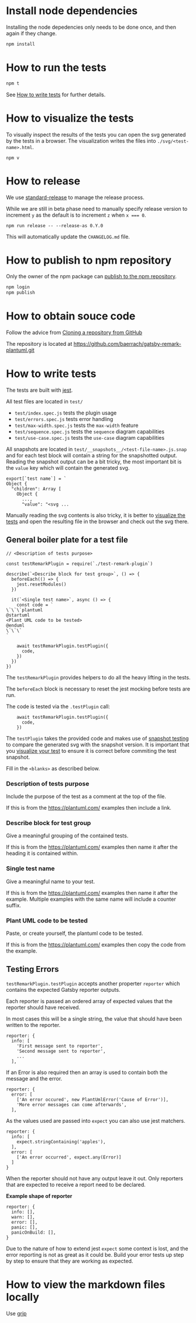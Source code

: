 # Install node dependencies #

Installing the node depedencies only needs to be done once, and then again if
they change.

```bash
npm install
```

# How to run the tests #

```bash
npm t
```

See [How to write tests](#how-to-write-tests) for further details.

# How to visualize the tests #

To visually inspect the results of the tests you can open the svg generated by
the tests in a browser. The visualization writes the files into
`./svg/<test-name>.html`.

```
npm v
```

# How to release #

We use [standard-release](https://github.com/conventional-changelog/standard-version#readme) to manage the release process.

While we are still in beta phase need to manually specify release version to increment `y` as the default is to increment `z` when `x === 0`.

```
npm run release -- --release-as 0.Y.0
```

This will automatically update the `CHANGELOG.md` file.

# How to publish to npm repository #

Only the owner of the npm package can [publish to the npm repository](https://docs.npmjs.com/creating-and-publishing-unscoped-public-packages).

```bash
npm login
npm publish
```

# How to obtain souce code #

Follow the advice from [Cloning a repository from GitHub](https://help.github.com/en/github/creating-cloning-and-archiving-repositories/cloning-a-repository-from-github)

The repository is located at https://github.com/baerrach/gatsby-remark-plantuml.git

# How to write tests #

The tests are built with [jest](https://jestjs.io).

All test files are located in `test/`

* `test/index.spec.js` tests the plugin usage
* `test/errors.spec.js` tests error handling
* `test/max-width.spec.js` tests the `max-width` feature
* `test/sequence.spec.js` tests the `sequence` diagram capabilities
* `test/use-case.spec.js` tests the `use-case` diagram capabilities

All snapshots are located in `test/__snapshots__/<test-file-name>.js.snap` and
for each test block will contain a string for the snapshotted output. Reading
the snapshot output can be a bit tricky, the most important bit is the `value`
key which will contain the generated svg.

```
export[`test name`] = `
Object {
  "children": Array [
    Object {
      ...,
      "value": "<svg ...
```

Manually reading the svg contents is also tricky, it is better to [visualize the tests](#how-to-visualize-the-tests) and open the resulting file in the browser
and check out the svg there.

## General boiler plate for a test file ##

```
// <Description of tests purpose>

const testRemarkPlugin = require(`./test-remark-plugin`)

describe(`<Describe block for test group>`, () => {
  beforeEach(() => {
    jest.resetModules()
  })

  it(`<Single test name>`, async () => {
    const code = `
\`\`\`plantuml
@startuml
<Plant UML code to be tested>
@enduml
\`\`\`
`

    await testRemarkPlugin.testPlugin({
      code,
    })
  })
})
```

The `testRemarkPlugin` provides helpers to do all the heavy lifting in the
tests.

The `beforeEach` block is necessary to reset the jest mocking before tests are
run.

The code is tested via the `.testPlugin` call:

```
    await testRemarkPlugin.testPlugin({
      code,
    })
```

The `testPlugin` takes the provided code and makes use of [snapshot
testing](https://jestjs.io/docs/en/snapshot-testing) to compare the generated
svg with the snapshot version. It is important that you [visualize your
test](http://localhost:6419/#how-to-visualize-the-tests) to ensure it is correct
before commiting the test snapshot.

Fill in the `<blanks>` as described below.

### Description of tests purpose ###

Include the purpose of the test as a comment at the top of the file.

If this is from the <https://plantuml.com/> examples then include a link.

### Describe block for test group ###

Give a meaningful grouping of the contained tests.

If this is from the <https://plantuml.com/> examples then name it after the
heading it is contained within.

### Single test name ###

Give a meaningful name to your test.

If this is from the <https://plantuml.com/> examples then name it after the
example. Multiple examples with the same name will include a counter suffix.

### Plant UML code to be tested ###

Paste, or create yourself, the plantuml code to be tested.

If this is from the <https://plantuml.com/> examples then copy the code from the
example.

## Testing Errors ##

`testRemarkPlugin.testPlugin` accepts another properter `reporter` which contains the expected Gatsby reporter outputs.

Each reporter is passed an ordered array of expected values that the reporter should
have received.

In most cases this will be a single string, the value that should have been written to the reporter.

```
reporter: {
  info: [
    'First message sent to reporter',
    'Second message sent to reporter',
    ...
  ],
```

If an Error is also required then an array is used to contain both the message and the error.

```
reporter: {
  error: [
    ['An error occured', new PlantUmlError('Cause of Error')],
    'More error messages can come afterwards',
  ],
```

As the values used are passed into `expect` you can also use jest matchers.

```
reporter: {
  info: [
    expect.stringContaining('apples'),
  ],
  error: [
    ['An error occurred', expect.any(Error)]
  ]
}
```

When the reporter should not have any output leave it out. Only reporters that are expected to receive a report need to be declared.

**Example shape of reporter**
```
reporter: {
  info: [],
  warn: [],
  error: [],
  panic: [],
  panicOnBuild: [],
}
```

Due to the nature of how to extend jest `expect` some context is lost, and the error reporting is not as great as it could be. Build your error tests up step by step to ensure that they are working as expected.

# How to view the markdown files locally #

Use [grip](https://github.com/joeyespo/grip)

